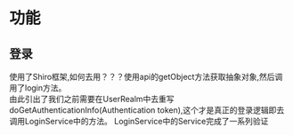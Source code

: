 # 功能
## 登录
使用了Shiro框架,如何去用？？？使用api的getObject方法获取抽象对象,然后调用了login方法。  
由此引出了我们之前需要在UserRealm中去重写doGetAuthenticationInfo(Authentication token),这个才是真正的登录逻辑即去调用LoginService中的方法。
LoginService中的Service完成了一系列验证
